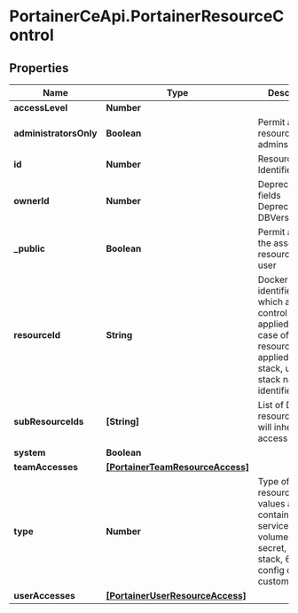 # PortainerCeApi.PortainerResourceControl

## Properties
Name | Type | Description | Notes
------------ | ------------- | ------------- | -------------
**accessLevel** | **Number** |  | [optional] 
**administratorsOnly** | **Boolean** | Permit access to resource only to admins | [optional] 
**id** | **Number** | ResourceControl Identifier | [optional] 
**ownerId** | **Number** | Deprecated fields Deprecated in DBVersion == 2 | [optional] 
**_public** | **Boolean** | Permit access to the associated resource to any user | [optional] 
**resourceId** | **String** | Docker resource identifier on which access control will be applied.\\ In the case of a resource control applied to a stack, use the stack name as identifier | [optional] 
**subResourceIds** | **[String]** | List of Docker resources that will inherit this access control | [optional] 
**system** | **Boolean** |  | [optional] 
**teamAccesses** | [**[PortainerTeamResourceAccess]**](PortainerTeamResourceAccess.md) |  | [optional] 
**type** | **Number** | Type of Docker resource. Valid values are: 1- container, 2 -service 3 - volume, 4 - secret, 5 - stack, 6 - config or 7 - custom template | [optional] 
**userAccesses** | [**[PortainerUserResourceAccess]**](PortainerUserResourceAccess.md) |  | [optional] 


